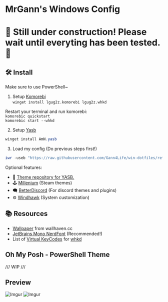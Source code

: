 # MrGann's Windows Config
# 🚧 Still under construction! Please wait until everyting has been tested. 🚧
## 🛠️ Install
Make sure to use PowerShell~
1. Setup [Komorebi](https://github.com/LGUG2Z/komorebi) <br>
`winget install lgug2z.komorebi lgug2z.whkd`

Restart your terminal and run komorebi: <br>
`komorebic quickstart` <br>
`komorebic start --whkd`

2. Setup [Yasb](https://github.com/amnweb/yasb)
```powershell
winget install AmN.yasb
```

3. Load my config (Do previous steps first!)
```powershell
iwr -useb "https://raw.githubusercontent.com/Gann4Life/win-dotfiles/refs/heads/master/scripts/Install.ps1" | iex
```

Optional features:
* 🎨 [Theme repository for YASB.](https://github.com/amnweb/yasb-themes)
* 🕹️ [Millenium](https://github.com/SteamClientHomebrew/Millennium) (Steam themes)
* 🗨️ [BetterDiscord](https://betterdiscord.app/) (For discord themes and plugins)
* ⚙️ [Windhawk](https://windhawk.net/) (System customization)


## 📚 Resources
* [Wallpaper](https://whvn.cc/m3kqmy) from wallhaven.cc
* [JetBrains Mono NerdFont](https://github.com/ryanoasis/nerd-fonts/releases/download/v3.2.1/JetBrainsMono.zip) (Recommended!)
* List of [Virtual KeyCodes](https://learn.microsoft.com/en-us/windows/win32/inputdev/virtual-key-codes) for [whkd](https://github.com/LGUG2Z/whkd)

## Oh My Posh - PowerShell Theme
/// WIP ///

## Preview
![Imgur](https://imgur.com/T29BNHJ.png)
![Imgur](https://imgur.com/67KSHII.gif)
